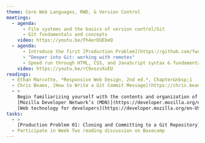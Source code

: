 ```yaml
---
theme: Core Web Languages, RWD, & Version Control
meetings:
  - agenda:
      - File systems and the basics of version control/Git
      - Git fundamentals and concepts
    video: https://youtu.be/Fh4erDUEbeQ
  - agenda:
      - Introduce the first [Production Problem](https://github.com/fwd-2021/fwd-production-problems/) and walk through turn-in procedure
      - "Deeper into Git: working with remotes"
      - Speed run through HTML, CSS, and JavaScript syntax & fundamentals, with a Git assist
    video: https://youtu.be/rC9xszvXuEU
readings:
  - Ethan Marcotte, *Responsive Web Design, 2nd ed.*, Chapter&nbsp;1
  - Chris Beams, [How to Write a Git Commit Message](https://chris.beams.io/posts/git-commit/)
  - >
    Begin familiarizing yourself with the contents and organization of
    [Mozilla Developer Network’s (MDN)](https://developer.mozilla.org/en-US/)
    [Web technology for developers](https://developer.mozilla.org/en-US/docs/Web)
tasks:
  - >
    [Production Problem 01: Cloning and Committing to a Git Repository](https://github.com/fwd-2021/fwd-production-problems/pp-01/)
  - Participate in Week Two reading discussion on Basecamp
---
```

